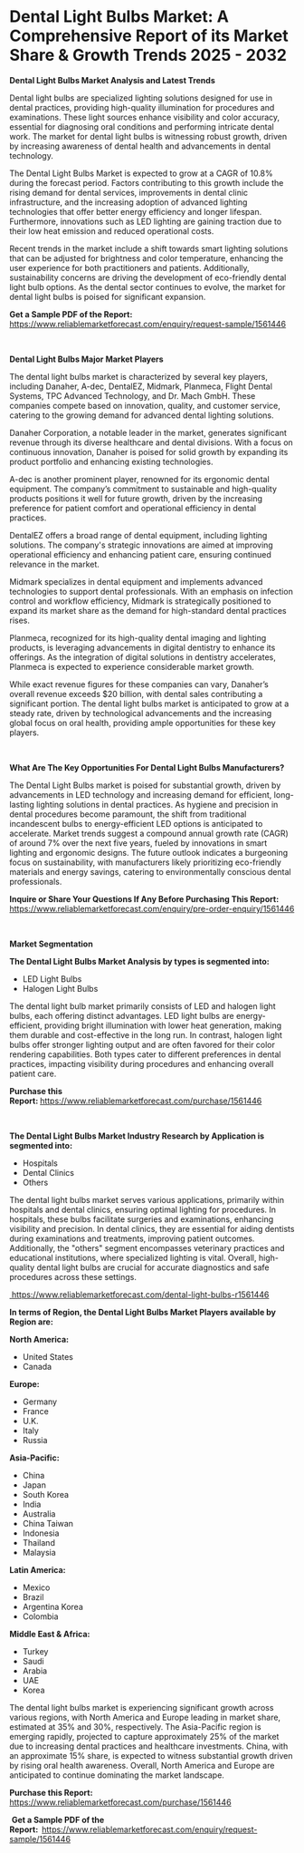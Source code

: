 <p><h1>Dental Light Bulbs Market: A Comprehensive Report of its Market Share & Growth Trends 2025 - 2032</h1></p><p><strong>Dental Light Bulbs Market Analysis and Latest Trends</strong></p>
<p><p>Dental light bulbs are specialized lighting solutions designed for use in dental practices, providing high-quality illumination for procedures and examinations. These light sources enhance visibility and color accuracy, essential for diagnosing oral conditions and performing intricate dental work. The market for dental light bulbs is witnessing robust growth, driven by increasing awareness of dental health and advancements in dental technology.</p><p>The Dental Light Bulbs Market is expected to grow at a CAGR of 10.8% during the forecast period. Factors contributing to this growth include the rising demand for dental services, improvements in dental clinic infrastructure, and the increasing adoption of advanced lighting technologies that offer better energy efficiency and longer lifespan. Furthermore, innovations such as LED lighting are gaining traction due to their low heat emission and reduced operational costs.</p><p>Recent trends in the market include a shift towards smart lighting solutions that can be adjusted for brightness and color temperature, enhancing the user experience for both practitioners and patients. Additionally, sustainability concerns are driving the development of eco-friendly dental light bulb options. As the dental sector continues to evolve, the market for dental light bulbs is poised for significant expansion.</p></p>
<p><strong>Get a Sample PDF of the Report:&nbsp;</strong> <a href="https://www.reliablemarketforecast.com/enquiry/request-sample/1561446?utm_campaign=2721&utm_medium=2&utm_source=Github&utm_content=ia&utm_term=13042025&utm_id=dental-light-bulbs">https://www.reliablemarketforecast.com/enquiry/request-sample/1561446</a></p>
<p>&nbsp;</p>
<p><strong>Dental Light Bulbs Major Market Players</strong></p>
<p><p>The dental light bulbs market is characterized by several key players, including Danaher, A-dec, DentalEZ, Midmark, Planmeca, Flight Dental Systems, TPC Advanced Technology, and Dr. Mach GmbH. These companies compete based on innovation, quality, and customer service, catering to the growing demand for advanced dental lighting solutions.</p><p>Danaher Corporation, a notable leader in the market, generates significant revenue through its diverse healthcare and dental divisions. With a focus on continuous innovation, Danaher is poised for solid growth by expanding its product portfolio and enhancing existing technologies.</p><p>A-dec is another prominent player, renowned for its ergonomic dental equipment. The company’s commitment to sustainable and high-quality products positions it well for future growth, driven by the increasing preference for patient comfort and operational efficiency in dental practices.</p><p>DentalEZ offers a broad range of dental equipment, including lighting solutions. The company's strategic innovations are aimed at improving operational efficiency and enhancing patient care, ensuring continued relevance in the market.</p><p>Midmark specializes in dental equipment and implements advanced technologies to support dental professionals. With an emphasis on infection control and workflow efficiency, Midmark is strategically positioned to expand its market share as the demand for high-standard dental practices rises.</p><p>Planmeca, recognized for its high-quality dental imaging and lighting products, is leveraging advancements in digital dentistry to enhance its offerings. As the integration of digital solutions in dentistry accelerates, Planmeca is expected to experience considerable market growth.</p><p>While exact revenue figures for these companies can vary, Danaher’s overall revenue exceeds $20 billion, with dental sales contributing a significant portion. The dental light bulbs market is anticipated to grow at a steady rate, driven by technological advancements and the increasing global focus on oral health, providing ample opportunities for these key players.</p></p>
<p>&nbsp;</p>
<p><strong>What Are The Key Opportunities For Dental Light Bulbs Manufacturers?</strong></p>
<p><p>The Dental Light Bulbs market is poised for substantial growth, driven by advancements in LED technology and increasing demand for efficient, long-lasting lighting solutions in dental practices. As hygiene and precision in dental procedures become paramount, the shift from traditional incandescent bulbs to energy-efficient LED options is anticipated to accelerate. Market trends suggest a compound annual growth rate (CAGR) of around 7% over the next five years, fueled by innovations in smart lighting and ergonomic designs. The future outlook indicates a burgeoning focus on sustainability, with manufacturers likely prioritizing eco-friendly materials and energy savings, catering to environmentally conscious dental professionals.</p></p>
<p><strong>Inquire or Share Your Questions If Any Before Purchasing This Report:</strong> <a href="https://www.reliablemarketforecast.com/enquiry/pre-order-enquiry/1561446?utm_campaign=2721&utm_medium=2&utm_source=Github&utm_content=ia&utm_term=13042025&utm_id=dental-light-bulbs">https://www.reliablemarketforecast.com/enquiry/pre-order-enquiry/1561446</a></p>
<p>&nbsp;</p>
<p><strong>Market Segmentation</strong></p>
<p><strong>The Dental Light Bulbs Market Analysis by types is segmented into:</strong></p>
<p><ul><li>LED Light Bulbs</li><li>Halogen Light Bulbs</li></ul></p>
<p><p>The dental light bulb market primarily consists of LED and halogen light bulbs, each offering distinct advantages. LED light bulbs are energy-efficient, providing bright illumination with lower heat generation, making them durable and cost-effective in the long run. In contrast, halogen light bulbs offer stronger lighting output and are often favored for their color rendering capabilities. Both types cater to different preferences in dental practices, impacting visibility during procedures and enhancing overall patient care.</p></p>
<p><strong>Purchase this Report:&nbsp;</strong><a href="https://www.reliablemarketforecast.com/purchase/1561446?utm_campaign=2721&utm_medium=2&utm_source=Github&utm_content=ia&utm_term=13042025&utm_id=dental-light-bulbs">https://www.reliablemarketforecast.com/purchase/1561446</a></p>
<p>&nbsp;</p>
<p><strong>The Dental Light Bulbs Market Industry Research by Application is segmented into:</strong></p>
<p><ul><li>Hospitals</li><li>Dental Clinics</li><li>Others</li></ul></p>
<p><p>The dental light bulbs market serves various applications, primarily within hospitals and dental clinics, ensuring optimal lighting for procedures. In hospitals, these bulbs facilitate surgeries and examinations, enhancing visibility and precision. In dental clinics, they are essential for aiding dentists during examinations and treatments, improving patient outcomes. Additionally, the "others" segment encompasses veterinary practices and educational institutions, where specialized lighting is vital. Overall, high-quality dental light bulbs are crucial for accurate diagnostics and safe procedures across these settings.</p></p>
<p><a href="https://www.reliablemarketforecast.com/dental-light-bulbs-r1561446?utm_campaign=2721&utm_medium=2&utm_source=Github&utm_content=ia&utm_term=13042025&utm_id=dental-light-bulbs">&nbsp;https://www.reliablemarketforecast.com/dental-light-bulbs-r1561446</a></p>
<p><strong>In terms of Region, the Dental Light Bulbs Market Players available by Region are:</strong></p>
<p>
    <p> <strong> North America: </strong>
        <ul>
            <li>United States</li>
            <li>Canada</li>
        </ul>
        </p> 
    <p> <strong> Europe: </strong>
        <ul>
            <li>Germany</li>
            <li>France</li>
            <li>U.K.</li>
            <li>Italy</li>
            <li>Russia</li>
        </ul>
        </p> 
    <p> <strong> Asia-Pacific: </strong>
        <ul>
            <li>China</li>
            <li>Japan</li>
            <li>South Korea</li>
            <li>India</li>
            <li>Australia</li>
            <li>China Taiwan</li>
            <li>Indonesia</li>
            <li>Thailand</li>
            <li>Malaysia</li>
        </ul>
        </p> 
    <p> <strong> Latin America: </strong>
        <ul>
            <li>Mexico</li>
            <li>Brazil</li>
            <li>Argentina Korea</li>
            <li>Colombia</li>
        </ul>
        </p> 
    <p> <strong> Middle East & Africa: </strong>
        <ul>
            <li>Turkey</li>
            <li>Saudi</li>
            <li>Arabia</li>
            <li>UAE</li>
            <li>Korea</li>
        </ul>
    </p>
    </p>
<p><p>The dental light bulbs market is experiencing significant growth across various regions, with North America and Europe leading in market share, estimated at 35% and 30%, respectively. The Asia-Pacific region is emerging rapidly, projected to capture approximately 25% of the market due to increasing dental practices and healthcare investments. China, with an approximate 15% share, is expected to witness substantial growth driven by rising oral health awareness. Overall, North America and Europe are anticipated to continue dominating the market landscape.</p></p>
<p><strong>Purchase this Report: </strong><a href="https://www.reliablemarketforecast.com/purchase/1561446?utm_campaign=2721&utm_medium=2&utm_source=Github&utm_content=ia&utm_term=13042025&utm_id=dental-light-bulbs">https://www.reliablemarketforecast.com/purchase/1561446</a></p>
<p>&nbsp;<strong>Get a Sample PDF of the Report:&nbsp;&nbsp;</strong><a href="https://www.reliablemarketforecast.com/enquiry/request-sample/1561446?utm_campaign=2721&utm_medium=2&utm_source=Github&utm_content=ia&utm_term=13042025&utm_id=dental-light-bulbs">https://www.reliablemarketforecast.com/enquiry/request-sample/1561446</a></p>
<p><strong></strong></p>
<p><p></p><p></p><p></p></p>